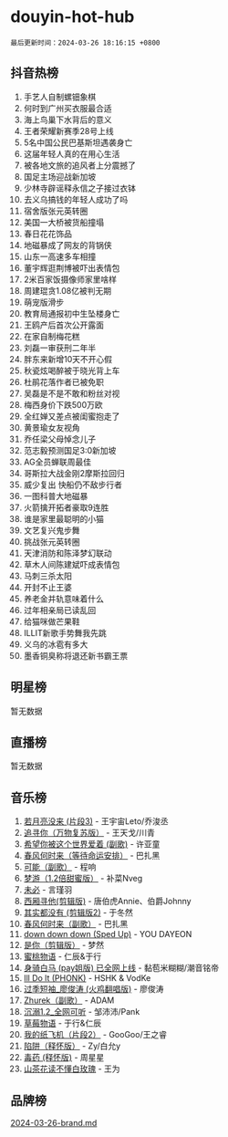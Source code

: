 # douyin-hot-hub

`最后更新时间：2024-03-26 18:16:15 +0800`

## 抖音热榜

1. 手艺人自制螺钿象棋
1. 何时到广州买衣服最合适
1. 海上鸟巢下水背后的意义
1. 王者荣耀新赛季28号上线
1. 5名中国公民巴基斯坦遇袭身亡
1. 这届年轻人真的在用心生活
1. 被各地文旅的追风者上分震撼了
1. 国足主场迎战新加坡
1. 少林寺辟谣释永信之子接过衣钵
1. 去义乌搞钱的年轻人成功了吗
1. 宿舍版张元英转圈
1. 美国一大桥被货船撞塌
1. 春日花花饰品
1. 地磁暴成了网友的背锅侠
1. 山东一高速多车相撞
1. 董宇辉逛荆博被吓出表情包
1. 2米百家饭摄像师家里啥样
1. 周建琨贪1.08亿被判无期
1. 萌宠版滑步
1. 教育局通报初中生坠楼身亡
1. 王鸥产后首次公开露面
1. 在家自制梅花糕
1. 刘磊一审获刑二年半
1. 胖东来新增10天不开心假
1. 秋瓷炫喝醉被于晓光背上车
1. 杜鹃花落作者已被免职
1. 吴磊是不是不敢和粉丝对视
1. 梅西身价下跌500万欧
1. 全红婵又差点被闺蜜抱走了
1. 黄景瑜女友视角
1. 乔任梁父母悼念儿子
1. 范志毅预测国足3:0新加坡
1. AG全员蝉联周最佳
1. 哥斯拉大战金刚2摩斯拉回归
1. 威少复出 快船仍不敌步行者
1. 一图科普大地磁暴
1. 火箭擒开拓者豪取9连胜
1. 谁是家里最聪明的小猫
1. 文艺复兴鬼步舞
1. 挑战张元英转圈
1. 天津消防和陈泽梦幻联动
1. 草木人间陈建斌吓成表情包
1. 马刺三杀太阳
1. 开封不止王婆
1. 养老金并轨意味着什么
1. 过年相亲局已读乱回
1. 给猫咪做芒果鞋
1. ILLIT新歌手势舞我先跳
1. 义乌的冰雹有多大
1. 墨香铜臭称将退还新书霸王票

## 明星榜

暂无数据

## 直播榜

暂无数据

## 音乐榜

1. [若月亮没来 (片段3)](https://sf5-hl-cdn-tos.douyinstatic.com/obj/tos-cn-ve-2774/okfyEUsGW1B1ovJi5JiN9IjvAT2lMwA054GoEB) - 王宇宙Leto/乔浚丞
1. [追寻你（万物复苏版）](https://sf5-hl-cdn-tos.douyinstatic.com/obj/tos-cn-ve-2774/oYeAZJsbjIDit9APmBg8u6uDUQnHmoCf3gbo74) - 王天戈/川青
1. [希望你被这个世界爱着 (副歌)](https://sf6-cdn-tos.douyinstatic.com/obj/tos-cn-ve-2774/oUHCmWQfZlE3QQBKBeD8rCFLpJzPgCpImhsxMt) - 许亚童
1. [春风何时来（等待命运安排）](https://sf5-hl-cdn-tos.douyinstatic.com/obj/tos-cn-ve-2774/oICBNbD3gelMfB4WgiD1KI2jQtXZE2FgHLwtsl) - 巴扎黑
1. [可能（副歌）](https://sf6-cdn-tos.douyinstatic.com/obj/tos-cn-ve-2774/cde1731888894259b333569393c2fb51) - 程响
1. [梦游（1.2倍甜蜜版）](https://sf5-hl-cdn-tos.douyinstatic.com/obj/tos-cn-ve-2774/o4gyAUm8hwufoEABmwVIiQtHsFuGzAEEWtNMzo) - 补菜Nveg
1. [未必](https://sf6-cdn-tos.douyinstatic.com/obj/tos-cn-ve-2774/ogntQMFnKQDZUgTCYuJgfLEtleYZZFxBQqhhFB) - 言瑾羽
1. [西厢寻他(剪辑版)](https://sf5-hl-cdn-tos.douyinstatic.com/obj/tos-cn-ve-2774/oUsAVfAQKlRNxEv5qxvIB8o5qmIWUcXbzJKJhw) - 唐伯虎Annie、伯爵Johnny
1. [其实都没有 (剪辑版2)](https://sf6-cdn-tos.douyinstatic.com/obj/tos-cn-ve-2774/oEBNQenHZtBhxYjGgUDQk0BCHTigQafgFlbQ7k) - 于冬然
1. [春风何时来（副歌）](https://sf5-hl-cdn-tos.douyinstatic.com/obj/tos-cn-ve-2774/ow7tbAiAWI2giBUrmu0hMMh3UYP3ZXdbDYiXd) - 巴扎黑
1. [down down down (Sped Up)](https://sf3-cdn-tos.douyinstatic.com/obj/tos-cn-ve-2774/ow80iABiXIO9DsFwK6WeZKMaJRi3BPJAotDy8m) - YOU DAYEON
1. [是你（剪辑版）](https://sf3-cdn-tos.douyinstatic.com/obj/tos-cn-ve-2774/46019dae783c4c969944217fe1cfafc4) - 梦然
1. [蜜桃物语](https://sf6-cdn-tos.douyinstatic.com/obj/tos-cn-ve-2774/oIhOSCZtIACtYU4XQkngiW9kCBfVD1Fz9IYeqL) - 仁辰&于行
1. [身骑白马 (pay姐版) 已全网上线](https://sf5-hl-cdn-tos.douyinstatic.com/obj/tos-cn-ve-2774/oQLO5ZgLsFkaDhdIIveF2zUCgfweY0gWaH4AQG) - 黏苞米糊糊/潮音铭帝
1. [lll Do lt (PHONK)](https://sf5-hl-cdn-tos.douyinstatic.com/obj/tos-cn-ve-2774/osfNbddrZl4hIgEDk6kFftBDBJ1X8MZxH1QCOB) - HSHK & VodKe
1. [过季短袖_廖俊涛 (火鸡翻唱版)](https://sf5-hl-cdn-tos.douyinstatic.com/obj/tos-cn-ve-2774/ogQVJl0tRBKxQgZji7YClFEBrVDeHpPTWfCZbQ) - 廖俊涛
1. [Zhurek（副歌）](https://sf3-cdn-tos.douyinstatic.com/obj/tos-cn-ve-2774/ooQm8FBZQDlf0btEYgVpCcSCQfrdJGBEKZYBGS) - ADAM
1. [沉溺1.2_全网可听](https://sf5-hl-cdn-tos.douyinstatic.com/obj/tos-cn-ve-2774/ok2QoiBqsWAX9McZmWiI9gAB0EzwD4Xj6yfmtH) - 邹沛沛/Pank
1. [草莓物语](https://sf3-cdn-tos.douyinstatic.com/obj/tos-cn-ve-2774/okynhJ7jEAIIZBfsLgYMEI8QC3WbQNN66RKzhT) - 于行&仁辰
1. [我的纸飞机（片段2）](https://sf5-hl-cdn-tos.douyinstatic.com/obj/tos-cn-ve-2774/oM2ZrKcg2CD5AeRB2gkeXOFB1IxAGJdZPazYHf) - GooGoo/王之睿
1. [陷阱（释怀版）](https://sf6-cdn-tos.douyinstatic.com/obj/tos-cn-ve-2774/oE8C21LeZrzKLDFfQYgMzx4GAIHageG5IzayY7) - Zy/白允y
1. [毒药 (释怀版)](https://sf5-hl-cdn-tos.douyinstatic.com/obj/tos-cn-ve-2774/oYILMEAzspdZBIzy4frJNB8ZHPHWAhiwowd4Ad) - 周星星
1. [山茶花读不懂白玫瑰](https://sf5-hl-cdn-tos.douyinstatic.com/obj/tos-cn-ve-2774/osfn8B7DktrRHEPJgPCfDbw7QDQEkwC16BxZg9) - 王为

## 品牌榜

[2024-03-26-brand.md](2024-03-26-brand.md)
